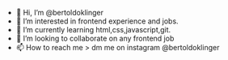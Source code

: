 - 👋 Hi, I’m @bertoldoklinger
- 👀 I’m interested in frontend experience and jobs.
- 🌱 I’m currently learning html,css,javascript,git.
- 💞️ I’m looking to collaborate on any frontend job
- 📫 How to reach me > dm me on instagram @bertoldoklinger

<!---
bertoldoklinger/bertoldoklinger is a ✨ special ✨ repository because its `README.md` (this file) appears on your GitHub profile.
You can click the Preview link to take a look at your changes.
--->
